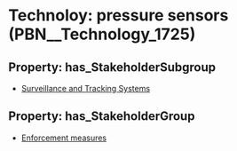 # Technoloy: __pressure sensors__ (PBN__Technology_1725)

## Property: has_StakeholderSubgroup

* [Surveillance and Tracking Systems](PBN__TechSubgroup_21)

## Property: has_StakeholderGroup

* [Enforcement measures](PBN__TechGroup_7)


